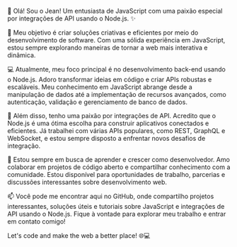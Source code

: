 👋 Olá! Sou o Jean! Um entusiasta de JavaScript com uma paixão especial por integrações de API usando o Node.js. ✨

🚀 Meu objetivo é criar soluções criativas e eficientes por meio do desenvolvimento de software. Com uma sólida experiência em JavaScript, estou sempre explorando maneiras de tornar a web mais interativa e dinâmica.

💻 Atualmente, meu foco principal é no desenvolvimento back-end usando o Node.js. Adoro transformar ideias em código e criar APIs robustas e escaláveis. Meu conhecimento em JavaScript abrange desde a manipulação de dados até a implementação de recursos avançados, como autenticação, validação e gerenciamento de banco de dados.

🔗 Além disso, tenho uma paixão por integrações de API. Acredito que o Node.js é uma ótima escolha para construir aplicativos conectados e eficientes. Já trabalhei com várias APIs populares, como REST, GraphQL e WebSocket, e estou sempre disposto a enfrentar novos desafios de integração.

🌟 Estou sempre em busca de aprender e crescer como desenvolvedor. Amo colaborar em projetos de código aberto e compartilhar conhecimento com a comunidade. Estou disponível para oportunidades de trabalho, parcerias e discussões interessantes sobre desenvolvimento web.

📫 Você pode me encontrar aqui no GitHub, onde compartilho projetos interessantes, soluções úteis e tutoriais sobre JavaScript e integrações de API usando o Node.js. Fique à vontade para explorar meu trabalho e entrar em contato comigo!

Let's code and make the web a better place! 🌐💻

<!---
jeanmicr/jeanmicr is a ✨ special ✨ repository because its `README.md` (this file) appears on your GitHub profile.
You can click the Preview link to take a look at your changes.
--->

